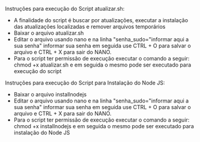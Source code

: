 Instruções para execução do Script atualizar.sh:
- A finalidade do script é buscar por atualizações, executar a instalação das atualizações localizadas e remover arquivos temporários
- Baixar o arquivo atualizar.sh
- Editar o arquivo usando nano e na linha "senha_sudo="informar aqui a sua senha" informar sua senha em seguida use CTRL + O para salvar o arquivo e CTRL + X para sair do NANO. 
- Para o script ter permissão de execução executar o comando a seguir: chmod +x atualizar.sh e em seguida o mesmo pode ser executado para execução do script



Instruções para execução do Script para Instalação do Node JS:
- Baixar o arquivo installnodejs
- Editar o arquivo usando nano e na linha "senha_sudo="informar aqui a sua senha" informar sua senha em seguida use CTRL + O para salvar o arquivo e CTRL + X para sair do NANO.
- Para o script ter permissão de execução executar o comando a seguir: chmod +x installnodejs e em seguida o mesmo pode ser executado para instalação do Node JS
